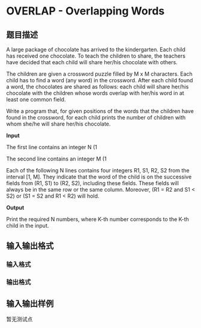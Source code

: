 # OVERLAP - Overlapping Words

## 题目描述

A large package of chocolate has arrived to the kindergarten. Each child has received one chocolate. To teach the children to share, the teachers have decided that each child will share her/his chocolate with others.

The children are given a crossword puzzle filled by M x M characters. Each child has to find a word (any word) in the crossword. After each child found a word, the chocolates are shared as follows: each child will share her/his chocolate with the children whose words overlap with her/his word in at least one common field.

Write a program that, for given positions of the words that the children have found in the crossword, for each child prints the number of children with whom she/he will share her/his chocolate.

**Input**

The first line contains an integer N (1

The second line contains an integer M (1

Each of the following N lines contains four integers R1, S1, R2, S2 from the interval \[1, M\]. They indicate that the word of the child is on the successive fields from (R1, S1) to (R2, S2), including these fields. These fields will always be in the same row or the same column. Moreover, (R1 = R2 and S1 < S2) or (S1 = S2 and R1 < R2) will hold.

**Output**

Print the required N numbers, where K-th number corresponds to the K-th child in the input.

## 输入输出格式

### 输入格式

### 输出格式

## 输入输出样例

暂无测试点

